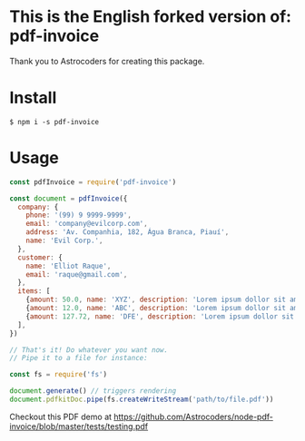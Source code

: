 This is the English forked version of: pdf-invoice
===========
Thank you to Astrocoders for creating this package.

# Install
```
$ npm i -s pdf-invoice
```

# Usage

```js
const pdfInvoice = require('pdf-invoice')

const document = pdfInvoice({
  company: {
    phone: '(99) 9 9999-9999',
    email: 'company@evilcorp.com',
    address: 'Av. Companhia, 182, Água Branca, Piauí',
    name: 'Evil Corp.',
  },
  customer: {
    name: 'Elliot Raque',
    email: 'raque@gmail.com',
  },
  items: [
    {amount: 50.0, name: 'XYZ', description: 'Lorem ipsum dollor sit amet', quantity: 12},
    {amount: 12.0, name: 'ABC', description: 'Lorem ipsum dollor sit amet', quantity: 12},
    {amount: 127.72, name: 'DFE', description: 'Lorem ipsum dollor sit amet', quantity: 12},
  ],
})

// That's it! Do whatever you want now.
// Pipe it to a file for instance:

const fs = require('fs')

document.generate() // triggers rendering
document.pdfkitDoc.pipe(fs.createWriteStream('path/to/file.pdf'))
```

Checkout this PDF demo at https://github.com/Astrocoders/node-pdf-invoice/blob/master/tests/testing.pdf
